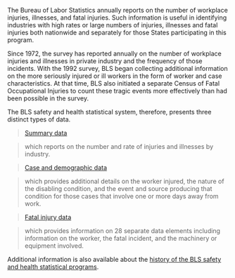 The Bureau of Labor Statistics annually reports on the number of workplace injuries, illnesses, and fatal injuries. Such information is useful in identifying industries with high rates or large numbers of injuries, illnesses and fatal injuries both nationwide and separately for those States participating in this program.

Since 1972, the survey has reported annually on the number of workplace injuries and illnesses in private industry and the frequency of those incidents. With the 1992 survey, BLS began collecting additional information on the more seriously injured or ill workers in the form of worker and case characteristics. At that time, BLS also initiated a separate Census of Fatal Occupational Injuries to count these tragic events more effectively than had been possible in the survey.

The BLS safety and health statistical system, therefore, presents three distinct types of data.

> [Summary data](https://www.bls.gov/iif/oshsum1.htm)  

> which reports on the number and rate of injuries and illnesses by industry.

> [Case and demographic data](https://www.bls.gov/iif/oshcase1.htm)

> which provides additional details on the worker injured, the nature of the disabling condition, and the event and source producing that condition for those cases that involve one or more days away from work.

> [Fatal injury data](https://www.bls.gov/iif/oshfat1.htm)

> which provides information on 28 separate data elements including information on the worker, the fatal incident, and the machinery or equipment involved.

Additional information is also available about the [history of the BLS safety and health statistical programs](https://www.bls.gov/iif/oshhist.htm).
